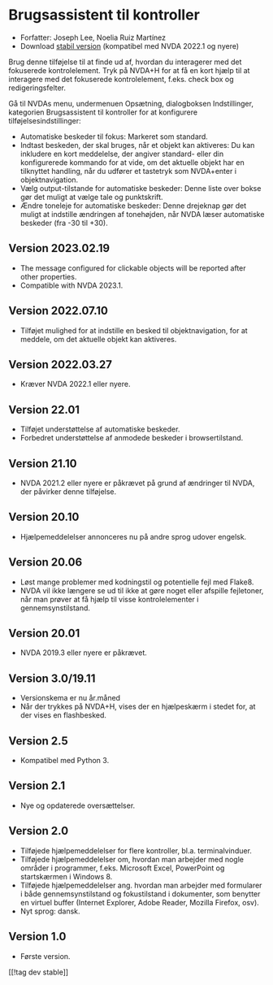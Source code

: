 # Brugsassistent til kontroller #

* Forfatter: Joseph Lee, Noelia Ruiz Martínez
* Download [stabil version][1] (kompatibel med NVDA 2022.1 og nyere)

Brug denne tilføjelse til at finde ud af, hvordan du interagerer med det
fokuserede kontrolelement.  Tryk på NVDA+H for at få en kort hjælp til at
interagere med det fokuserede kontrolelement, f.eks. check box og
redigeringsfelter.

Gå til NVDAs menu, undermenuen Opsætning, dialogboksen Indstillinger,
kategorien Brugsassistent til kontroller for at konfigurere
tilføjelsesindstillinger:

* Automatiske beskeder til fokus: Markeret som standard.
* Indtast beskeden, der skal bruges, når et objekt kan aktiveres: Du kan
  inkludere en kort meddelelse, der angiver standard- eller din
  konfigurerede kommando for at vide, om det aktuelle objekt har en
  tilknyttet handling, når du udfører et tastetryk som NVDA+enter i
  objektnavigation.
* Vælg output-tilstande for automatiske beskeder: Denne liste over bokse gør
  det muligt at vælge tale og punktskrift.
* Ændre toneleje for automatiske beskeder: Denne drejeknap gør det muligt at
  indstille ændringen af tonehøjden, når NVDA læser automatiske beskeder
  (fra -30 til +30).

## Version 2023.02.19

* The message configured for clickable objects will be reported after other
  properties.
* Compatible with NVDA 2023.1.

## Version 2022.07.10

* Tilføjet mulighed for at indstille en besked til objektnavigation, for at
  meddele, om det aktuelle objekt kan aktiveres.

## Version 2022.03.27

* Kræver NVDA 2022.1 eller nyere.

## Version 22.01

* Tilføjet understøttelse af automatiske beskeder.
* Forbedret understøttelse af anmodede beskeder i browsertilstand.

## Version 21.10

* NVDA 2021.2 eller nyere er påkrævet på grund af ændringer til NVDA, der
  påvirker denne tilføjelse.

## Version 20.10

* Hjælpemeddelelser annonceres nu på andre sprog udover engelsk.

## Version 20.06

* Løst mange problemer med kodningstil og potentielle fejl med Flake8.
* NVDA vil ikke længere se ud til ikke at gøre noget eller afspille
  fejletoner, når man prøver at få hjælp til visse kontrolelementer i
  gennemsynstilstand.

## Version 20.01

* NVDA 2019.3 eller nyere er påkrævet.

## Version 3.0/19.11

* Versionskema er nu år.måned
* Når der trykkes på NVDA+H, vises der en hjælpeskærm i stedet for, at der
  vises en flashbesked.

## Version 2.5

* Kompatibel med Python 3.

## Version 2.1

* Nye og opdaterede oversættelser.

## Version 2.0

* Tilføjede hjælpemeddelelser for flere kontroller, bl.a. terminalvinduer.
* Tilføjede hjælpemeddelelser om, hvordan man arbejder med nogle områder i
  programmer, f.eks. Microsoft Excel, PowerPoint og startskærmen i Windows
  8.
* Tilføjede hjælpemeddelelser ang. hvordan man arbejder med formularer i
  både gennemsynstilstand og fokustilstand i dokumenter, som benytter en
  virtuel buffer (Internet Explorer, Adobe Reader, Mozilla Firefox, osv).
* Nyt sprog: dansk.

## Version 1.0

* Første version.

[[!tag dev stable]]

[1]: https://www.nvaccess.org/addonStore/legacy?file=controlUsageAssistant
